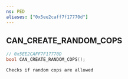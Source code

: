 ```yaml
---
ns: PED
aliases: ["0x5ee2caff7f17770d"]
---
```

## CAN_CREATE_RANDOM_COPS

```c
// 0x5EE2CAFF7F17770D
bool CAN_CREATE_RANDOM_COPS();
```

```
Checks if random cops are allowed
```
